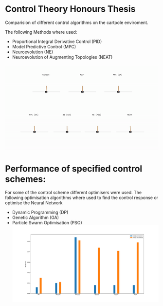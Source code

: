 # Control Theory Honours Thesis

Comparision of different control algorithms on the cartpole enviroment.

The following Methods where used:
* Proportional Integral Derivative Control (PID)
* Model Predictive Control (MPC)
* Neuroevolution (NE)
* Neuroevolution of Augmenting Topologies (NEAT)

![](https://github.com/GideonIlung/control_theory/blob/main/Results/Gifs/all.gif)

# Performance of specified control schemes:
For some of the control scheme different optimisers were used.
The following optimisation algorithms where used to find the control response or optimise the Neural Network
* Dynamic Programming (DP)
* Genetic Algorithm (GA)
* Particle Swarm Optimisation (PSO)
![](https://github.com/GideonIlung/control_theory/blob/main/Results/img/bar.png)
